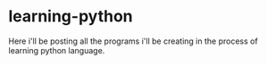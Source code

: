 # learning-python
Here i'll be posting all the programs i'll be creating in the process of learning python language.
